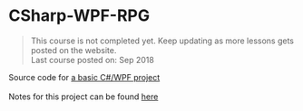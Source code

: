 # CSharp-WPF-RPG
>This course is not completed yet. Keep updating as more lessons gets posted on the website.  
>Last course posted on: Sep 2018  

Source code for [a basic C#/WPF project](http://scottlilly.com/build-a-cwpf-rpg/) </br></br>
Notes for this project can be found [here](https://docs.google.com/document/d/1RgJ3ABKPzAVcx7fH3oYxvioPzmoO3VWCYVW8Vx8rp-I/edit?usp=sharing)
